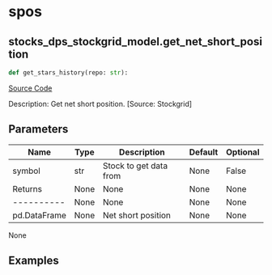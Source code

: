 # spos

## stocks_dps_stockgrid_model.get_net_short_position

```python
def get_stars_history(repo: str):
```
[Source Code](https://github.com/OpenBB-finance/OpenBBTerminal/tree/main/openbb_terminal/stocks/dark_pool_shorts/stockgrid_model.py#L168)

Description: Get net short position. [Source: Stockgrid]

## Parameters

| Name | Type | Description | Default | Optional |
| ---- | ---- | ----------- | ------- | -------- |
| symbol | str | Stock to get data from | None | False |
| Returns | None | None | None | None |
| ---------- | None | None | None | None |
| pd.DataFrame | None | Net short position | None | None |

None

## Examples

